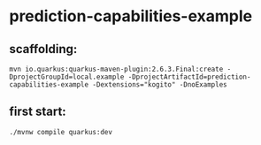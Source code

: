# prediction-capabilities-example

## scaffolding:

```shell
mvn io.quarkus:quarkus-maven-plugin:2.6.3.Final:create -DprojectGroupId=local.example -DprojectArtifactId=prediction-capabilities-example -Dextensions="kogito" -DnoExamples
```
## first start:

```shell
./mvnw compile quarkus:dev
```
